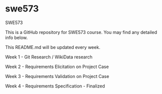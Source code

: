# swe573
SWE573

This is a GitHub repository for SWE573 course. You may find any detailed info below.

This README.md will be updated every week.

Week 1 - Git Research / WikiData research

Week 2 - Requirements Elicitation on Project Case 

Week 3 - Requirements Validation on Project Case 

Week 4 - Requirements Specification - Finalized
